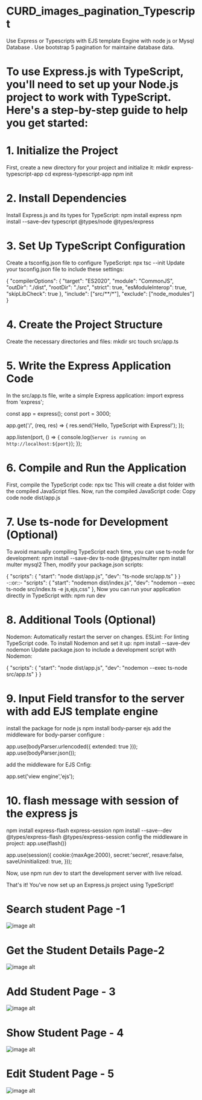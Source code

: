 # CURD_images_pagination_Typescript
Use Express or Typescripts with EJS template Engine with node js or Mysql Database . Use bootstrap 5 pagination for maintaine database data.
# To use Express.js with TypeScript, you'll need to set up your Node.js project to work with TypeScript. Here's a step-by-step guide to help you get started:
# 1. Initialize the Project
First, create a new directory for your project and initialize it:
mkdir express-typescript-app
cd express-typescript-app
npm init 
# 2. Install Dependencies
Install Express.js and its types for TypeScript:
npm install express
npm install --save-dev typescript @types/node @types/express 
# 3. Set Up TypeScript Configuration
Create a tsconfig.json file to configure TypeScript:
npx tsc --init
Update your tsconfig.json file to include these settings:

{
  "compilerOptions": {
    "target": "ES2020",
    "module": "CommonJS",
    "outDir": "./dist",
    "rootDir": "./src",
    "strict": true,
    "esModuleInterop": true,
    "skipLibCheck": true
  },
  "include": ["src/**/*"],
  "exclude": ["node_modules"]
}

# 4. Create the Project Structure
Create the necessary directories and files:
mkdir src
touch src/app.ts
# 5. Write the Express Application Code
In the src/app.ts file, write a simple Express application:
import express from 'express';

const app = express();
const port = 3000;

app.get('/', (req, res) => {
  res.send('Hello, TypeScript with Express!');
});

app.listen(port, () => {
  console.log(`Server is running on http://localhost:${port}`);
});
# 6. Compile and Run the Application
First, compile the TypeScript code:
npx tsc
This will create a dist folder with the compiled JavaScript files. Now, run the compiled JavaScript code:
Copy code
node dist/app.js
# 7. Use ts-node for Development (Optional)
To avoid manually compiling TypeScript each time, you can use ts-node for development:
npm install --save-dev ts-node @types/multer
npm install multer mysql2 
Then, modify your package.json scripts:

{
  "scripts": {
    "start": "node dist/app.js",
    "dev": "ts-node src/app.ts"
  }
}
-::or::- 
"scripts": {
    "start": "nodemon  dist/index.js",
    "dev": "nodemon --exec ts-node src/index.ts -e js,ejs,css"
  },
Now you can run your application directly in TypeScript with:
npm run dev
# 8. Additional Tools (Optional)
Nodemon: Automatically restart the server on changes.
ESLint: For linting TypeScript code.
To install Nodemon and set it up:
npm install --save-dev nodemon
Update package.json to include a development script with Nodemon:

{
  "scripts": {
    "start": "node dist/app.js",
    "dev": "nodemon --exec ts-node src/app.ts"
  }
}
# 9. Input Field transfor to the server with add EJS template engine
install the package for node js
npm install body-parser ejs
add the middleware for body-parser configure :

app.use(bodyParser.urlencoded({ extended: true }));
app.use(bodyParser.json());

add the middleware for EJS Cnfig:

app.set('view engine','ejs');

# 10. flash message with session of the express js 
npm install express-flash express-session
npm install --save--dev @types/express-flash @types/express-session
config the middleware in project:
app.use(flash())

app.use(session({
    cookie:{maxAge:2000},
    secret:'secret',
    resave:false,
    saveUninitialized: true,
}));

Now, use npm run dev to start the development server with live reload.

That's it!
You've now set up an Express.js project using TypeScript!

# Search student Page -1
![image alt](https://github.com/JavascriptPrograms/CURD_images_pagination_Typescript/blob/d1de33630d3c5445f89434a2f2d572bf9fe70d51/images/Screenshot%20(6).png)
# Get the Student Details Page-2
![image alt](https://github.com/JavascriptPrograms/CURD_images_pagination_Typescript/blob/4932e0c2ede645f8463cd176a3c2b8ebaa3c58a4/images/Screenshot%20(11).png)
# Add Student Page - 3
![image alt](https://github.com/JavascriptPrograms/CURD_images_pagination_Typescript/blob/4932e0c2ede645f8463cd176a3c2b8ebaa3c58a4/images/Screenshot%20(7).png)
# Show Student Page - 4
![image alt](https://github.com/JavascriptPrograms/CURD_images_pagination_Typescript/blob/4932e0c2ede645f8463cd176a3c2b8ebaa3c58a4/images/Screenshot%20(8).png)
# Edit Student Page - 5
![image alt](https://github.com/JavascriptPrograms/CURD_images_pagination_Typescript/blob/4932e0c2ede645f8463cd176a3c2b8ebaa3c58a4/images/Screenshot%20(9).png)
